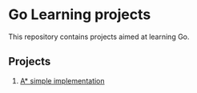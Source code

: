 # Go Learning projects

This repository contains projects aimed at learning Go. 

## Projects

1. [A* simple implementation](./astar/README.md)